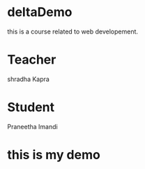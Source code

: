 # deltaDemo
this is a course related to web developement.

# Teacher
shradha Kapra

# Student
Praneetha Imandi

# this is my demo
